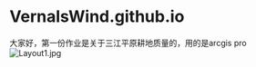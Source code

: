 # VernalsWind.github.io
大家好，第一份作业是关于三江平原耕地质量的，用的是arcgis pro
![Layout1.jpg](https://s2.loli.net/2022/04/29/7EsHNvQIKoWLiY1.jpg)
